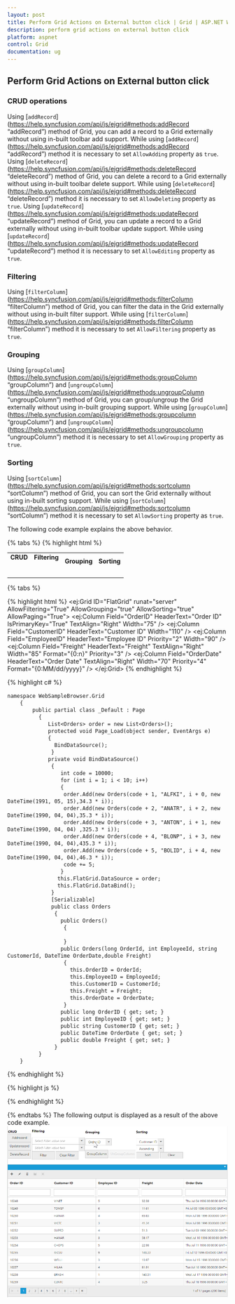 ```yaml
---
layout: post
title: Perform Grid Actions on External button click | Grid | ASP.NET Webforms | Syncfusion
description: perform grid actions on external button click
platform: aspnet
control: Grid
documentation: ug
---
```


## Perform Grid Actions on External button click

### CRUD operations

Using [`addRecord`](https://help.syncfusion.com/api/js/ejgrid#methods:addRecord “addRecord”) method of Grid, you can add a record to a Grid externally without using in-built toolbar add support. While using [`addRecord`](https://help.syncfusion.com/api/js/ejgrid#methods:addRecord “addRecord”) method it is necessary to set `AllowAdding` property as `true`.
Using [`deleteRecord`](https://help.syncfusion.com/api/js/ejgrid#methods:deleteRecord “deleteRecord”) method of Grid, you can delete a record to a Grid externally without using in-built toolbar delete support. While using [`deleteRecord`](https://help.syncfusion.com/api/js/ejgrid#methods:deleteRecord “deleteRecord”) method it is necessary to set `AllowDeleting` property as `true`.
Using [`updateRecord`](https://help.syncfusion.com/api/js/ejgrid#methods:updateRecord “updateRecord”) method of Grid, you can update a record to a Grid externally without using in-built toolbar update support. While using [`updateRecord`](https://help.syncfusion.com/api/js/ejgrid#methods:updateRecord “updateRecord”) method it is necessary to set `AllowEditing` property as `true`.

### Filtering

Using [`filterColumn`](https://help.syncfusion.com/api/js/ejgrid#methods:filterColumn “filterColumn”) method of Grid, you can filter the data in the Grid externally without using in-built filter support. While using [`filterColumn`](https://help.syncfusion.com/api/js/ejgrid#methods:filterColumn “filterColumn”) method it is necessary to set `AllowFiltering` property as `true`.

### Grouping

Using [`groupColumn`](https://help.syncfusion.com/api/js/ejgrid#methods:groupColumn “groupColumn”) and [`ungroupColumn`](https://help.syncfusion.com/api/js/ejgrid#methods:ungroupColumn “ungroupColumn”) method of Grid, you can group/ungroup the Grid externally without using in-built grouping support. While using [`groupColumn`](https://help.syncfusion.com/api/js/ejgrid#methods:groupcolumn “groupColumn”) and [`ungroupColumn`](https://help.syncfusion.com/api/js/ejgrid#methods:ungroupcolumn “ungroupColumn”) method it is necessary to set `AllowGrouping` property as `true`.

### Sorting

Using [`sortColumn`](https://help.syncfusion.com/api/js/ejgrid#methods:sortcolumn “sortColumn”) method of Grid, you can sort the Grid externally without using in-built sorting support. While using [`sortColumn`](https://help.syncfusion.com/api/js/ejgrid#methods:sortcolumn “sortColumn”) method it is necessary to set `AllowSorting` property as `true`.

The following code example explains the above behavior.

{% tabs %}
{% highlight html %}
<table>
    <tr>
        <td><b>CRUD</b><br><ej:Button Type="Button" ClientSideOnClick="addRecord" runat="server" Text="AddRecord"></ej:Button><br><ej:Button Type="Button" ClientSideOnClick="deleteRecord" runat="server" Text="DeleteRecord"></ej:Button><br><ej:Button Type="Button" ClientSideOnClick="deleteRecord" runat="server" Text="DeleteRecord"></ej:Button></td>
        <td><b>Filtering</b><br><br><ej:DropDownList ID="filtercolumnone" runat="server" DataTextField="OrderID" SelectedItemIndex=0  WatermarkText="Select ID" Width="230" >
             <Items>
                    <ej:DropDownListItem Text="10001" Value="10001"></ej:DropDownListItem>
                    <ej:DropDownListItem Text="10002" Value="10002"></ej:DropDownListItem>
                    <ej:DropDownListItem Text="10003" Value="10003"></ej:DropDownListItem>
                    <ej:DropDownListItem Text="10004" Value="10004"></ej:DropDownListItem>
                    <ej:DropDownListItem Text="10005" Value="10005"></ej:DropDownListItem>
                </Items>
            </ej:DropDownList>
      <ej:DropDownList ID="filtercolumntwo" runat="server" DataTextField="EmployeeID" SelectedItemIndex=0  WatermarkText="Select ID" Width="230" >
             <Items>
                    <ej:DropDownListItem Text="1" Value="1"></ej:DropDownListItem>
                    <ej:DropDownListItem Text="2" Value="2"></ej:DropDownListItem>
                    <ej:DropDownListItem Text="3" Value="3"></ej:DropDownListItem>
                    <ej:DropDownListItem Text="4" Value="4"></ej:DropDownListItem>
                    <ej:DropDownListItem Text="5" Value="5"></ej:DropDownListItem>
                </Items>
            </ej:DropDownList><br><ej:Button Type="Button" ClientSideOnClick="Filterfn" runat="server" Text="Filter"></ej:Button><ej:Button Type="Button" ClientSideOnClick="clearfilterfn" runat="server" Text="Clear Filter"></td>
        <td><b>Grouping</b><br><br>
            <ej:DropDownList ID="groupcolumnname" runat="server" ClientSideOnChange="Onchange" SelectedItemIndex="0" Width="115px">
                <Items>
                    <ej:DropDownListItem Text="Order ID" Value="0" />
                    <ej:DropDownListItem Text="Customer ID" Value="1" />
                    <ej:DropDownListItem Text="Freight" Value="2" />
                    <ej:DropDownListItem Text="Verified" Value="3" />
                    <ej:DropDownListItem Text="Ship Name" Value="4" />
                </Items>
            </ej:DropDownList>
            <ej:Button ID="groupColumn" runat="server" Text="GroupColumn" Width="100px" Size="Medium" Type="Button" ClientSideOnClick="clicktoGroup"></ej:Button>
            <ej:Button ID="ungroupColumn" runat="server" Text="UnGroupColumn" Width="115px" Size="Medium" Type="Button" ClientSideOnClick="clicktoGroup"></ej:Button>
        </td>
        <td><b>Sorting</b><br><br>
            <ej:DropDownList ID="columnName" runat="server" SelectedItemIndex="0" Width="120px">
                <Items>
                    <ej:DropDownListItem Text="Order ID" Value="0" />
                    <ej:DropDownListItem Text="Customer ID" Value="1" />
                    <ej:DropDownListItem Text="Employee ID" Value="2" />
                    <ej:DropDownListItem Text="Freight" Value="3" />
                    <ej:DropDownListItem Text="Order Date" Value="4" />
                    <ej:DropDownListItem Text="Ship City" Value="5" />
                </Items>
            </ej:DropDownList>
            <ej:DropDownList ID="directions" runat="server" SelectedItemIndex="0" Width="120px">
                <Items>
                    <ej:DropDownListItem Text="Ascending" Value="0" />
                    <ej:DropDownListItem Text="Descending" Value="1" />
                </Items>
            </ej:DropDownList>
            <ej:Button ID="doSorting" runat="server" Type="Button" Text="Sort" ClientSideOnClick="Sortfn" Width="100px"></ej:Button>
            <ej:Button ID="clearSorting" runat="server" Type="Button" Text="Clear" ClientSideOnClick="Sortfn" Width="100px"></ej:Button>
        </td>
    </tr>
</table>

{% tabs %}

{% highlight html %}
<ej:Grid ID="FlatGrid" runat="server" AllowFiltering="True" AllowGrouping="true" AllowSorting="true"  AllowPaging="True">
     <EditSettings AllowEditing="True" AllowAdding="True" AllowDeleting="True" EditMode="Normal"></EditSettings>
     <ToolbarSettings ShowToolbar="True" ToolbarItems="add,edit,delete,update,cancel"></ToolbarSettings>
     <Columns>
            <ej:Column Field="OrderID" HeaderText="Order ID" IsPrimaryKey="True" TextAlign="Right" Width="75" />
            <ej:Column Field="CustomerID" HeaderText="Customer ID" Width="110"  />
            <ej:Column Field="EmployeeID" HeaderText="Employee ID" Priority="2" Width="90" />
            <ej:Column Field="Freight" HeaderText="Freight" TextAlign="Right" Width="85" Format="{0:n}" Priority="3" />
            <ej:Column Field="OrderDate" HeaderText="Order Date" TextAlign="Right" Width="70" Priority="4"  Format="{0:MM/dd/yyyy}" />
     </Columns>
</ej:Grid>
{% endhighlight  %}

{% highlight c# %}

    namespace WebSampleBrowser.Grid
        {
            public partial class _Default : Page
              { 
                 List<Orders> order = new List<Orders>();
                 protected void Page_Load(object sender, EventArgs e)
                 {
                   BindDataSource();
                  }
                 private void BindDataSource()
                  {   
                     int code = 10000;
                     for (int i = 1; i < 10; i++)
                     {
                      order.Add(new Orders(code + 1, "ALFKI", i + 0, new DateTime(1991, 05, 15),34.3 * i));
                      order.Add(new Orders(code + 2, "ANATR", i + 2, new DateTime(1990, 04, 04),35.3 * i));
                      order.Add(new Orders(code + 3, "ANTON", i + 1, new DateTime(1990, 04, 04) ,325.3 * i));
                      order.Add(new Orders(code + 4, "BLONP", i + 3, new DateTime(1990, 04, 04),435.3 * i));
                      order.Add(new Orders(code + 5, "BOLID", i + 4, new DateTime(1990, 04, 04),46.3 * i));
                      code += 5;
                     }
                    this.FlatGrid.DataSource = order;
                    this.FlatGrid.DataBind();
                  }
                  [Serializable]
                  public class Orders
                   {
                     public Orders()
                      {

                      }
                     public Orders(long OrderId, int EmployeeId, string CustomerId, DateTime OrderDate,double Freight)
                      {
                        this.OrderID = OrderId;
                        this.EmployeeID = EmployeeId;
                        this.CustomerID = CustomerId;
                        this.Freight = Freight;
                        this.OrderDate = OrderDate;
                      }
                     public long OrderID { get; set; }
                     public int EmployeeID { get; set; }
                     public string CustomerID { get; set; }
                     public DateTime OrderDate { get; set; }
                     public double Freight { get; set; }
                   }
              }
        } 
{% endhighlight  %}

{% highlight js %}
<script>
    function addRecord(){
        var gridObj = $('#<%= FlatGrid.ClientID %>').data("ejGrid");
        gridObj.addRecord({ "OrderID": 12333 });
    }
    function deleteRecord(){
        var gridObj = $('#<%= FlatGrid.ClientID %>').data("ejGrid");
        gridObj.deleteRecord("OrderID", { OrderID: gridObj.model.dataSource[gridObj.model.selectedRowIndex].OrderID }); 
    }
    function updateRecord(){
        var gridObj = $('#<%= FlatGrid.ClientID %>').data("ejGrid");
        gridObj.updateRecord("OrderID", { OrderID: 10249, EmployeeID: 3 }); 
    }
    function Filterfn(args) {
        var obj = $('#<%= FlatGrid.ClientID %>').data("ejGrid");
        var one = $('#<%= filtercolumnone.ClientID %>').data("ejDropDownList");
        var two = $('#<%= filtercolumntwo.ClientID %>').data("ejDropDownList");
        var One = one.getValue();
        var Two = two.getValue();
        obj.filterColumn([{field:"OrderID",operator:"equal",value:One,predicate:"and", matchcase:true},{field:"EmployeeID",operator:"equal",value:Two,predicate:"and", matchcase:true}]);
    }
    function clearfilterfn(args) {
        var gridObj = $("#<%= FlatGrid.ClientID %>").data("ejGrid");
        gridObj.clearFiltering();
    }
    function Sortfn(args) {
        var gridobj = $("#<%= FlatGrid.ClientID %>").data("ejGrid");
                if (gridobj != undefined) {
                    gridobj.clearSorting();
                    if (this.element.attr('id').indexOf("doSorting") != -1) {
                        var name = $('#<%= columnName.ClientID %>').data("ejDropDownList");
                    var direction = $('#<%= directions.ClientID %>').data("ejDropDownList");
                    var columnName = name.getValue().replace(/\s*/g, "");
                    var sortDirection = direction.getValue().toLowerCase();
                    gridobj.sortColumn(columnName, sortDirection);
                }
        }
    }
    function clicktoGroup(args) {
        var gridObj = $('#<%= FlatGrid.ClientID %>').data("ejGrid");
        var dropdownobj = $('#<%= groupcolumnname.ClientID %>').data("ejDropDownList");
        var groupcolumnname = dropdownobj.getValue().replace(/\s*/g, "");
        if (this.element.attr('id').indexOf("ungroupColumn") == -1) {
        gridObj.groupColumn(groupcolumnname);
        $("#<%= groupColumn.ClientID %>").ejButton("disable");
        $("#<%= ungroupColumn.ClientID %>").ejButton("enable");
        }
        else {
                gridObj.ungroupColumn(groupcolumnname);
                group = true;
                $("#<%= ungroupColumn.ClientID %>").ejButton("disable");
                $("#<%= groupColumn.ClientID %>").ejButton("enable");
        }
    }
    function Onchange() {
        var gridObj = $('#<%= FlatGrid.ClientID %>').data("ejGrid");
        var dropdownobj = $('#<%= groupcolumnname.ClientID %>').data("ejDropDownList");
        var groupcolumnname = dropdownobj.getValue().replace(/\s*/g, '');
        if ($.inArray(groupcolumnname, gridObj.model.groupSettings.groupedColumns) != -1) {
            $("#<%= ungroupColumn.ClientID %>").ejButton("enable");
            $("#<%= groupColumn.ClientID %>").ejButton("disable");
        }
        else {
            $("#<%= groupColumn.ClientID %>").ejButton("enable");
            $("#<%= ungroupColumn.ClientID %>").ejButton("disable");
        }
    }
</script>


{% endhighlight %}

{% endtabs %}
The following output is displayed as a result of the above code example.
![](ExternalSearch_images/Actionswithexternalbutton_img1.png)